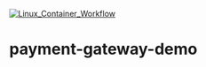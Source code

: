 [![Linux_Container_Workflow](https://github.com/fazleyKholil/payment-gateway-demo/actions/workflows/main.yml/badge.svg?branch=main)](https://github.com/fazleyKholil/payment-gateway-demo/actions/workflows/main.yml)

# payment-gateway-demo


